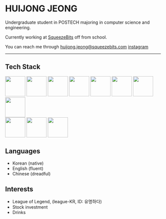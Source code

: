 HUIJONG JEONG
===

Undergraduate student in POSTECH majoring in computer science and engineering.

Currently working at <a href="https://squeezebits.com/">SqueezeBits</a> off from school.

You can reach me through
<a href="mailto:huijong.jeong@squeezebits.com" alt="email">huijong.jeong@squeezebits.com</a>
<a href="https://www.instagram.com/lnuijong" alt="instagram">instagram</a>
 
 ***
 
 ## Tech Stack
 <div>
  <img height=65px src="https://upload.wikimedia.org/wikipedia/commons/1/18/C_Programming_Language.svg"> 
  <img height=65px src="https://isocpp.org/assets/images/cpp_logo.png"> 
  <img height=65px src="https://mshr-h.gallerycdn.vsassets.io/extensions/mshr-h/veriloghdl/1.5.1/1636349832084/Microsoft.VisualStudio.Services.Icons.Default">
  <img height=65px src="https://www.python.org/static/community_logos/python-powered-h-50x65.png"> 
  <img height=65px src="https://img.icons8.com/color/2x/html-5.png"> 
  <img height=65px src="http://wiki.hash.kr/images/c/c0/CSS_%EB%A1%9C%EA%B3%A0.png"> 
  <img height=65px src="http://wiki.hash.kr/images/3/3f/%EC%9E%90%EB%B0%94%EC%8A%A4%ED%81%AC%EB%A6%BD%ED%8A%B8_%EB%A1%9C%EA%B3%A0.png">  
  <img height=65px src="https://www.pinclipart.com/picdir/big/537-5374089_react-js-logo-clipart.png"> 
 </div>
 <div>
  <img height=65px src="https://nodejs.org/static/images/logos/nodejs-new-pantone-black.svg">
  <img height=65px src="https://www.mysql.com/common/logos/logo-mysql-170x115.png">
  <img height=65px src="https://webimages.mongodb.com/_com_assets/cms/kusb9stg1ndrp7j53-MongoDBLogoBrand1.png?auto=format%252Ccompress">
 </div>
 
 ## Languages
 - Korean (native)
 - English (fluent)
 - Chinese (dreadful)

## Interests
 - League of Legend, (league-KR, ID: 유명하다)
 - Stock investment
 - Drinks

